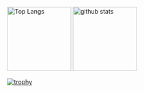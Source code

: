 <p align="left"> 
  <img alt="Top Langs" height="150px" src="https://github-readme-stats.vercel.app/api?username=hashiz008&theme=prussian" />
  <img alt="github stats" height="150px" src="https://github-readme-stats.vercel.app/api/top-langs/?username=hashiz008&layout=compact&theme=prussian" />
</p>

[![trophy](https://github-profile-trophy.vercel.app/?username=hashiz008&theme=algolia&column=7)](https://github.com/ryo-ma/github-profile-trophy)
